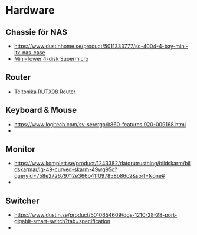 # Hardware

## Chassie för NAS
* https://www.dustinhome.se/product/5011333777/sc-4004-4-bay-mini-itx-nas-case
* [Mini-Tower 4-disk Supermicro](https://www.supermicro.com/en/products/chassis/compact%20mini-tower/721/sc721tq-350b2)
## Router
- [Teltonika RUTX08 Router](https://teltonika-networks.com/products/routers/rutx08)

## Keyboard & Mouse
- https://www.logitech.com/sv-se/ergo/k860-features.920-009168.html
- 

## Monitor
- https://www.komplett.se/product/1243382/datorutrustning/bildskarm/bildskarmar/lg-49-curved-skarm-49wq95c?queryid=758e272679712e366b41f097858b86c2&sort=None#
- 

## Switcher
- https://www.dustin.se/product/5010654609/dgs-1210-28-28-port-gigabit-smart-switch?tab=specification
- 
